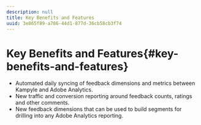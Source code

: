 ```yaml
---
description: null
title: Key Benefits and Features
uuid: 3e865f89-a786-44d1-877d-36cb58cb3f74
---
```


# Key Benefits and Features{#key-benefits-and-features}

* Automated daily syncing of feedback dimensions and metrics between Kampyle and Adobe Analytics.
* New traffic and conversion reporting around feedback counts, ratings and other comments.
* New feedback dimensions that can be used to build segments for drilling into any Adobe Analytics reporting.

